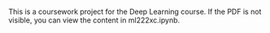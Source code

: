 This is a coursework project for the Deep Learning course. If the PDF is not visible, you can view the content in ml222xc.ipynb.
